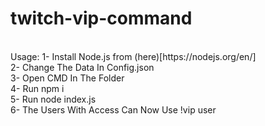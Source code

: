 # twitch-vip-command
<br>
Usage: 
1- Install Node.js from (here)[https://nodejs.org/en/] <br>
2- Change The Data In Config.json <br>
3- Open CMD In The Folder <br>
4- Run npm i <br>
5- Run node index.js <br>
6- The Users With Access Can Now Use !vip user <br>
